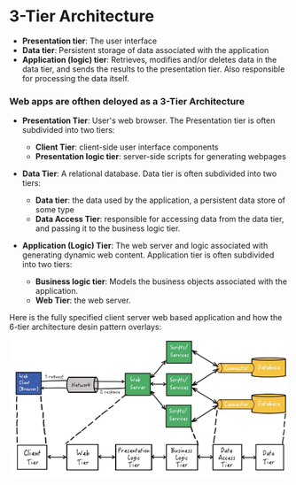 # 3-Tier Architecture

- **Presentation tier**: The user interface
- **Data tier**: Persistent storage of data associated with the application
- **Application (logic) tier**: Retrieves, modifies and/or deletes data in the data tier, and sends the results to the presentation tier. Also responsible for processing the data itself. 

### Web apps are ofthen deloyed as a 3-Tier Architecture

- **Presentation Tier**: User's web browser. 
The Presentation tier is often subdivided into two tiers:

	- **Client Tier**: client-side user interface components
	- **Presentation logic tier**: server-side scripts for generating webpages
	
- **Data Tier**: A relational database. 
Data tier is often subdivided into two tiers:

	- **Data tier**: the data used by the application, a persistent data store of some type
	- **Data Access Tier**: responsible for accessing data from the data tier, and passing it to the business logic tier. 

- **Application (Logic) Tier**: The web server and logic associated with generating dynamic web content.
Application tier is often subdivided into two tiers:
	- **Business logic tier**: Models the business objects associated with the application.
	- **Web Tier**: the web server.

Here is the fully specified client server web based application and how the 6-tier architecture desin pattern overlays:

![6 Tier Architecture](./6-tier-architecture.png)